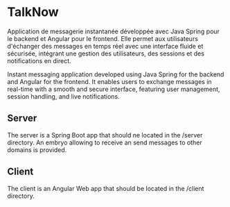 # TalkNow

Application de messagerie instantanée développée avec Java Spring pour le backend et Angular pour le frontend. Elle permet aux utilisateurs d'échanger des messages en temps réel avec une interface fluide et sécurisée, intégrant une gestion des utilisateurs, des sessions et des notifications en direct.

Instant messaging application developed using Java Spring for the backend and Angular for the frontend. It enables users to exchange messages in real-time with a smooth and secure interface, featuring user management, session handling, and live notifications.

## Server

The server is a Spring Boot app that should ne located in the /server directory.
 An embryo allowing to receive an send messages to other domains is provided.

## Client

The client is an Angular Web app that should be located in the /client directory.

